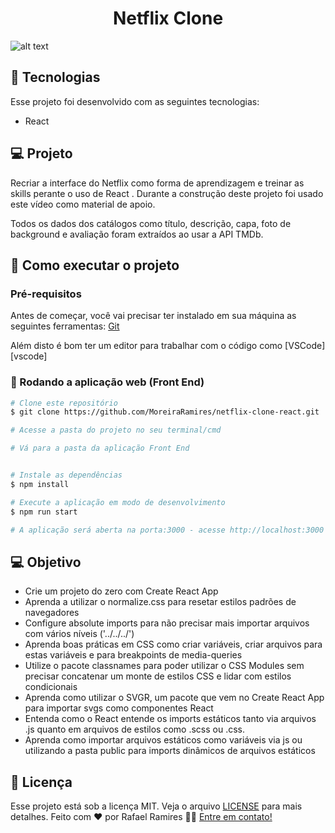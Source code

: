 <h1 align="center">
Netflix Clone
</h1>

![alt text](https://user-images.githubusercontent.com/28766048/140630612-b2dbe16e-3b0e-430f-b347-1dfd251c306f.png)

## 🚀 Tecnologias

Esse projeto foi desenvolvido com as seguintes tecnologias:

- React

## 💻 Projeto

Recriar a interface do Netflix como forma de aprendizagem e treinar as skills perante o uso de React . Durante a construção deste projeto foi usado este vídeo como material de apoio.

Todos os dados dos catálogos como título, descrição, capa, foto de background e avaliação foram extraídos ao usar a API TMDb.

## 🚀 Como executar o projeto

### Pré-requisitos

Antes de começar, você vai precisar ter instalado em sua máquina as seguintes ferramentas:
[Git](https://git-scm.com)

Além disto é bom ter um editor para trabalhar com o código como [VSCode][vscode]

### 🧭 Rodando a aplicação web (Front End)

```bash
# Clone este repositório
$ git clone https://github.com/MoreiraRamires/netflix-clone-react.git

# Acesse a pasta do projeto no seu terminal/cmd

# Vá para a pasta da aplicação Front End


# Instale as dependências
$ npm install

# Execute a aplicação em modo de desenvolvimento
$ npm run start

# A aplicação será aberta na porta:3000 - acesse http://localhost:3000

```

## 💻 Objetivo

- Crie um projeto do zero com Create React App
- Aprenda a utilizar o normalize.css para resetar estilos padrões de navegadores
- Configure absolute imports para não precisar mais importar arquivos com vários níveis ('../../../')
- Aprenda boas práticas em CSS como criar variáveis, criar arquivos para estas variáveis e para breakpoints de media-queries
- Utilize o pacote classnames para poder utilizar o CSS Modules sem precisar concatenar um monte de estilos CSS e lidar com estilos condicionais
- Aprenda como utilizar o SVGR, um pacote que vem no Create React App para importar svgs como componentes React
- Entenda como o React entende os imports estáticos tanto via arquivos .js quanto em arquivos de estilos como .scss ou .css.
- Aprenda como importar arquivos estáticos como variáveis via js ou utilizando a pasta public para imports dinâmicos de arquivos estáticos

## :memo: Licença

Esse projeto está sob a licença MIT. Veja o arquivo [LICENSE](.github/LICENSE.md) para mais detalhes.
Feito com ❤️ por Rafael Ramires 👋🏽 [Entre em contato!](https://www.linkedin.com/in/rafael-ramires-791aa378/)

```

```
